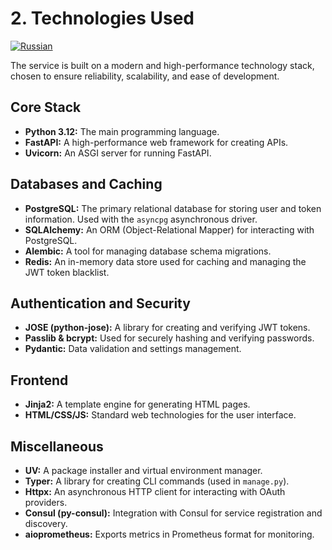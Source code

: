 # 2. Technologies Used

[![Russian](https://img.shields.io/badge/lang-Russian-blue)](../ru/02_technologies.md)

The service is built on a modern and high-performance technology stack, chosen to ensure reliability, scalability, and ease of development.

## Core Stack

- **Python 3.12:** The main programming language.
- **FastAPI:** A high-performance web framework for creating APIs.
- **Uvicorn:** An ASGI server for running FastAPI.

## Databases and Caching

- **PostgreSQL:** The primary relational database for storing user and token information. Used with the `asyncpg` asynchronous driver.
- **SQLAlchemy:** An ORM (Object-Relational Mapper) for interacting with PostgreSQL.
- **Alembic:** A tool for managing database schema migrations.
- **Redis:** An in-memory data store used for caching and managing the JWT token blacklist.

## Authentication and Security

- **JOSE (python-jose):** A library for creating and verifying JWT tokens.
- **Passlib & bcrypt:** Used for securely hashing and verifying passwords.
- **Pydantic:** Data validation and settings management.

## Frontend

- **Jinja2:** A template engine for generating HTML pages.
- **HTML/CSS/JS:** Standard web technologies for the user interface.

## Miscellaneous

- **UV:** A package installer and virtual environment manager.
- **Typer:** A library for creating CLI commands (used in `manage.py`).
- **Httpx:** An asynchronous HTTP client for interacting with OAuth providers.
- **Consul (py-consul):** Integration with Consul for service registration and discovery.
- **aioprometheus:** Exports metrics in Prometheus format for monitoring.

